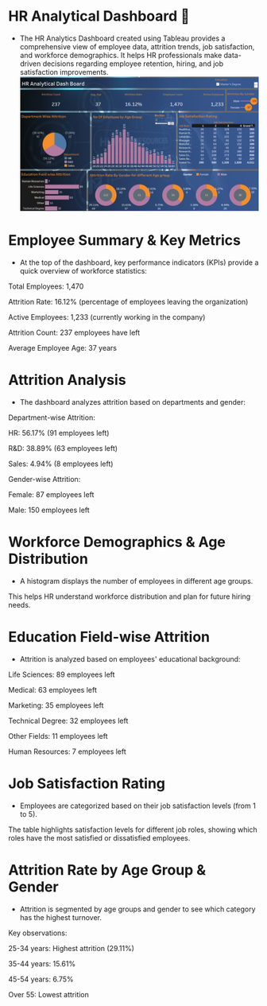 # HR Analytical Dashboard 👋
* The HR Analytics Dashboard created using Tableau provides a comprehensive view of employee data, attrition trends, job satisfaction, and workforce demographics. It helps HR professionals make data-driven decisions regarding employee retention, hiring, and job satisfaction improvements.
![image](https://github.com/sridevi-vaddemani/Tablaeu/blob/main/hr%20analytical%20dashboard.png)
# Employee Summary & Key Metrics
* At the top of the dashboard, key performance indicators (KPIs) provide a quick overview of workforce statistics:

Total Employees: 1,470

Attrition Rate: 16.12% (percentage of employees leaving the organization)

Active Employees: 1,233 (currently working in the company)

Attrition Count: 237 employees have left

Average Employee Age: 37 years
# Attrition Analysis
* The dashboard analyzes attrition based on departments and gender:

Department-wise Attrition:

HR: 56.17% (91 employees left)

R&D: 38.89% (63 employees left)

Sales: 4.94% (8 employees left)

Gender-wise Attrition:

Female: 87 employees left

Male: 150 employees left
# Workforce Demographics & Age Distribution
* A histogram displays the number of employees in different age groups.

This helps HR understand workforce distribution and plan for future hiring needs.
# Education Field-wise Attrition
* Attrition is analyzed based on employees' educational background:

Life Sciences: 89 employees left

Medical: 63 employees left

Marketing: 35 employees left

Technical Degree: 32 employees left

Other Fields: 11 employees left

Human Resources: 7 employees left

# Job Satisfaction Rating
* Employees are categorized based on their job satisfaction levels (from 1 to 5).

The table highlights satisfaction levels for different job roles, showing which roles have the most satisfied or dissatisfied employees.
# Attrition Rate by Age Group & Gender
* Attrition is segmented by age groups and gender to see which category has the highest turnover.

Key observations:

25-34 years: Highest attrition (29.11%)

35-44 years: 15.61%

45-54 years: 6.75%

Over 55: Lowest attrition
